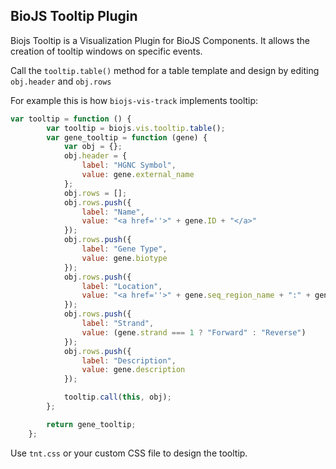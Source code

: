 BioJS Tooltip Plugin
------------

Biojs Tooltip is a Visualization Plugin for BioJS Components.
It allows the creation of tooltip windows on specific events.

Call the `tooltip.table()` method for a table template and design by editing `obj.header` and `obj.rows`

For example this is how `biojs-vis-track` implements tooltip:

```javascript
var tooltip = function () {
        var tooltip = biojs.vis.tooltip.table();
        var gene_tooltip = function (gene) {
            var obj = {};
            obj.header = {
                label: "HGNC Symbol",
                value: gene.external_name
            };
            obj.rows = [];
            obj.rows.push({
                label: "Name",
                value: "<a href=''>" + gene.ID + "</a>"
            });
            obj.rows.push({
                label: "Gene Type",
                value: gene.biotype
            });
            obj.rows.push({
                label: "Location",
                value: "<a href=''>" + gene.seq_region_name + ":" + gene.start + "-" + gene.end + "</a>"
            });
            obj.rows.push({
                label: "Strand",
                value: (gene.strand === 1 ? "Forward" : "Reverse")
            });
            obj.rows.push({
                label: "Description",
                value: gene.description
            });

            tooltip.call(this, obj);
        };

        return gene_tooltip;
    };
```

Use `tnt.css` or your custom CSS file to design the tooltip.
